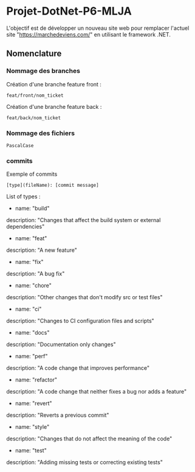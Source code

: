 # Projet-DotNet-P6-MLJA
L'objectif est de développer un nouveau site web pour remplacer l'actuel site "https://marchedeviens.com/" en utilisant le framework .NET.

## Nomenclature

### Nommage des branches

Création d'une branche feature front :

    feat/front/nom_ticket

Création d'une branche feature back :

    feat/back/nom_ticket

### Nommage des fichiers

    PascalCase

### commits

Exemple of commits 

    [type](fileName): [commit message]

List of types :
- name: "build"

description: "Changes that affect the build system or external dependencies"

- name: "feat"

description: "A new feature"

- name: "fix"

description: "A bug fix"

- name: "chore"

description: "Other changes that don't modify src or test files"

- name: "ci"

description: "Changes to CI configuration files and scripts"

- name: "docs"

description: "Documentation only changes"

- name: "perf"

description: "A code change that improves performance"

- name: "refactor"

description: "A code change that neither fixes a bug nor adds a feature"

- name: "revert"

description: "Reverts a previous commit"

- name: "style"

description: "Changes that do not affect the meaning of the code"

- name: "test"

description: "Adding missing tests or correcting existing tests"
